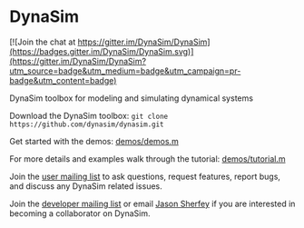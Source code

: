 # DynaSim

[![Join the chat at https://gitter.im/DynaSim/DynaSim](https://badges.gitter.im/DynaSim/DynaSim.svg)](https://gitter.im/DynaSim/DynaSim?utm_source=badge&utm_medium=badge&utm_campaign=pr-badge&utm_content=badge)

DynaSim toolbox for modeling and simulating dynamical systems

Download the DynaSim toolbox:
`git clone https://github.com/dynasim/dynasim.git`

Get started with the demos: [demos/demos.m](https://github.com/DynaSim/DynaSim/blob/master/demos/demos.m)

For more details and examples walk through the tutorial: [demos/tutorial.m](https://github.com/DynaSim/DynaSim/blob/master/demos/tutorial.m)

Join the [user mailing list](https://groups.google.com/forum/#!forum/dynasim-users) to ask questions, request features, report bugs, and discuss any DynaSim related issues.

Join the [developer mailing list](https://groups.google.com/forum/#!forum/dynasim-developers) or email [Jason Sherfey](http://jasonsherfey.com/) if you are interested in becoming a collaborator on DynaSim.
